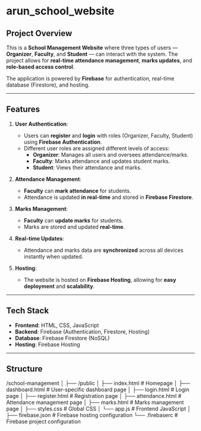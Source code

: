 # arun_school_website

## **Project Overview**

This is a **School Management Website** where three types of users — **Organizer**, **Faculty**, and **Student** — can interact with the system. The project allows for **real-time attendance management**, **marks updates**, and **role-based access control**. 

The application is powered by **Firebase** for authentication, real-time database (Firestore), and hosting.

---

## **Features**

1. **User Authentication**: 
   - Users can **register** and **login** with roles (Organizer, Faculty, Student) using **Firebase Authentication**.
   - Different user roles are assigned different levels of access:
     - **Organizer**: Manages all users and oversees attendance/marks.
     - **Faculty**: Marks attendance and updates student marks.
     - **Student**: Views their attendance and marks.

2. **Attendance Management**: 
   - **Faculty** can **mark attendance** for students.
   - Attendance is updated **in real-time** and stored in **Firebase Firestore**.

3. **Marks Management**: 
   - **Faculty** can **update marks** for students.
   - Marks are stored and updated **real-time**.

4. **Real-time Updates**: 
   - Attendance and marks data are **synchronized** across all devices instantly when updated.

5. **Hosting**: 
   - The website is hosted on **Firebase Hosting**, allowing for **easy deployment** and **scalability**.

---

## **Tech Stack**

- **Frontend**: HTML, CSS, JavaScript
- **Backend**: Firebase (Authentication, Firestore, Hosting)
- **Database**: Firebase Firestore (NoSQL)
- **Hosting**: Firebase Hosting

---

## **Structure**

/school-management
│
├── /public
│   ├── index.html                # Homepage
│   ├── dashboard.html            # User-specific dashboard page
│   ├── login.html                # Login page
│   ├── register.html             # Registration page
│   ├── attendance.html           # Attendance management page
│   ├── marks.html                # Marks management page
│   ├── styles.css                # Global CSS
│   └── app.js                    # Frontend JavaScript
│
├── firebase.json                 # Firebase hosting configuration
└── .firebaserc                   # Firebase project configuration


